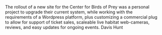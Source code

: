 The rollout of a new site for the Center for Birds of Prey was a personal project to upgrade their current system, while working with the requirements of a Wordpress platform, plus customizing a commercial plug to allow for support of ticket sales, scaleable live habitat web-cameras, reviews, and easy updates for ongoing events. 
Davis Hunt 
